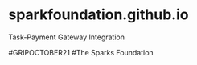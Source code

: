 # sparkfoundation.github.io

Task-Payment Gateway Integration

#GRIPOCTOBER21 #The Sparks Foundation
